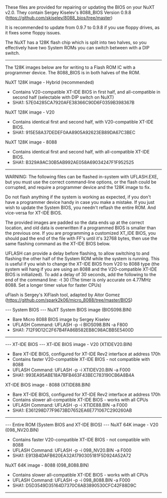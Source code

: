 These files are provided for repairing or updating the BIOS on your NuXT v2.0.
They contain Sergey Kiselev's 8088_BIOS Version 0.9.8 (https://github.com/skiselev/8088_bios/tree/master)

It is recommended to update from 0.9.7 to 0.9.8 if you use floppy drives, as it fixes some floppy issues.

The NuXT has a 128K flash chip which is split into two halves,
so you effectively have two System ROMs you can switch between with a DIP switch.

---

The 128K images below are for writing to a Flash ROM IC with a programmer device.
The 8088_BIOS is in both halves of the ROM.

NuXT 128K image - Hybrid (recommended)
- Contains V20-compatible XT-IDE BIOS in first half, and all-compatible in second half (selectable with DIP switch on NuXT)
- SHA1: 57E04285CA7920AFE38366C90D6F0359B398367B

NuXT 128K image - V20
- Contains identical first and second half, with V20-compatible XT-IDE BIOS.
- SHA1: 915E58A37DEDEF0AA8905A92623EB89DA67C3BEC

NuXT 128K image - 8088
- Contains identical first and second half, with all-compatible XT-IDE BIOS.
- SHA1: B329A9AC30B5AB992AE058A69034247F1F952525

---

WARNING: The following files can be flashed in-system with UFLASH.EXE,
but you must use the correct command-line options, or the flash could be corrupted, and require a programmer device and the 128K image to fix.

Do not flash anything if the system is working as expected, if you don't have a programmer device handy in case you make a mistake.
If you just wish to update the System BIOS, you needn't reflash the entire ROM. And vice-versa for XT-IDE BIOS.

The provided images are padded so the data ends up at the correct location, and old data is overwritten if a programmed BIOS is smaller than the previous one.
If you are programming a customized XT_IDE BIOS, you should pad the end of the file with FF's until it's 32768 bytes, then use the same flashing command as the XT-IDE BIOS below.

UFLASH can provide a delay before flashing, to allow switching to and flashing the other half of the System ROM while the system is running.
This is useful if you wish to change the XT-IDE BIOS from V20 to 8088 type (the system will hang if you are using an 8088 and the V20-compatible XT-IDE BIOS is initialized).
To add a delay of 30 seconds, add the following to the end of the command line: -t 30
(The timer is only accurate on 4.77MHz 8088. Set a longer timer value for faster CPUs)

uFlash is Sergey's XiFlash tool, adapted by Aitor Gomez (https://github.com/spark2k06/micro_8088/tree/master/BIOS)

--- System BIOS ---
NuXT System BIOS image (BIOS098.BIN)
- Bare Micro 8088 BIOS image by Sergey Kiselev
- UFLASH Command: UFLASH -p -i BIOS098.BIN -a F800
- SHA1: 712F9D12C2F67B4FA86B582EB8C98ACBB5E5400D
---

--- XT-IDE BIOS ---
XT-IDE BIOS image - V20 (XTIDEV20.BIN)
- Bare XT-IDE BIOS, configured for XT-IDE Rev2 interface at address 170h
- Contains faster V20-compatible XT-IDE BIOS - not compatible with 8088
- UFLASH Command: UFLASH -p -i XTIDEV20.BIN -a F000
- SHA1: 993EA95ABE18A7BFB463F43BEC783190CB6A8B4A

XT-IDE BIOS image - 8088 (XTIDE88.BIN)
- Bare XT-IDE BIOS, configured for XT-IDE Rev2 interface at address 170h
- Contains slower all-compatible XT-IDE BIOS - works with all CPUs
- UFLASH Command: UFLASH -p -i XTIDE88.BIN -a F000
- SHA1: E361298D77F9673BD7652EA6E771067C290260AB
---

--- Entire ROM (System BIOS and XT-IDE BIOS) ---
NuXT 64K image - V20 (098_NV20.BIN)
- Contains faster V20-compatible XT-IDE BIOS - not compatible with 8088
- UFLASH Command: UFLASH -p -i 098_NV20.BIN -a F000
- SHA1: E913B4DAFB620EA32A1790305181F5D924A52A72

NuXT 64K image - 8088 (098_8088.BIN)
- Contains slower all-compatible XT-IDE BIOS - works with all CPUs
- UFLASH Command: UFLASH -p -i 098_8088.BIN -a F000
- SHA1: D5D3549D35164D7370C6AB3890530CFC42F88D9C
---